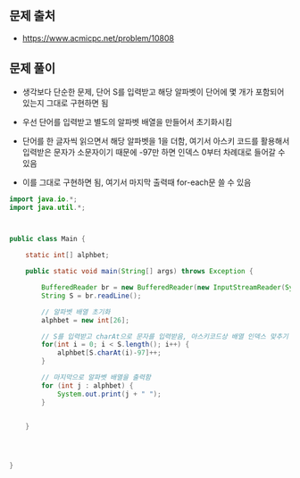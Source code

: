## 문제 출처
- https://www.acmicpc.net/problem/10808

## 문제 풀이
- 생각보다 단순한 문제, 단어 S를 입력받고 해당 알파벳이 단어에 몇 개가 포함되어 있는지 그대로 구현하면 됨

- 우선 단어를 입력받고 별도의 알파벳 배열을 만들어서 초기화시킴

- 단어를 한 글자씩 읽으면서 해당 알파벳을 1을 더함, 여기서 아스키 코드를 활용해서 입력받은 문자가 소문자이기 때문에 -97만 하면 인덱스 0부터 차례대로 들어갈 수 있음

- 이를 그대로 구현하면 됨, 여기서 마지막 출력때 for-each문 쓸 수 있음

```java
import java.io.*;
import java.util.*;



public class Main {

    static int[] alphbet;

    public static void main(String[] args) throws Exception {

        BufferedReader br = new BufferedReader(new InputStreamReader(System.in));
        String S = br.readLine();

        // 알파벳 배열 초기화
        alphbet = new int[26];

        // S를 입력받고 charAt으로 문자를 입력받음, 아스키코드상 배열 인덱스 맞추기 위해 97을 빼고 해당 인덱스 값 1을 더함
        for(int i = 0; i < S.length(); i++) {
            alphbet[S.charAt(i)-97]++;
        }

        // 마지막으로 알파벳 배열을 출력함
        for (int j : alphbet) {
            System.out.print(j + " ");
        }


    }




}
```